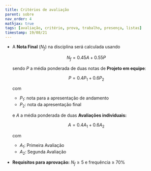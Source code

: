 ```yaml
---
title: Critérios de avaliação
parent: sobre
nav_order: 4
mathjax: true
tags: [avaliação, critério, prova, trabalho, presença, listas]
timestamp: 19/08/21
---
```


- A **Nota Final** ($N_f$) na disciplina será calculada usando

  $$ N_f = 0.45 A + 0.55 P $$

  sendo  $P$ a média ponderada de duas notas de **Projeto em equipe**:

    $$ P = 0.4 P_1 + 0.6 P_2 $$

    com
  - $P_1$: nota para a apresentação de andamento
  - $P_2$: nota da apresentação final

  e $A$ a média ponderada de duas **Avaliações individuais:**

  $$ A = 0.4 A_1 + 0.6 A_2 $$

  com
  - $A_1$: Primeira Avaliação
  - $A_2$: Segunda Avaliação

* **Requisitos para aprovação:** $N_f \ge 5$ e frequência $\ge$ 70%
